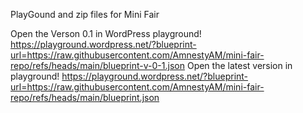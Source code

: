 PlayGound and zip files for Mini Fair 

Open the Verson 0.1 in WordPress playground! https://playground.wordpress.net/?blueprint-url=https://raw.githubusercontent.com/AmnestyAM/mini-fair-repo/refs/heads/main/blueprint-v-0-1.json
Open the latest version in playground! https://playground.wordpress.net/?blueprint-url=https://raw.githubusercontent.com/AmnestyAM/mini-fair-repo/refs/heads/main/blueprint.json
